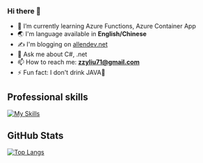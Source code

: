 ### Hi there 👋

- 🌱 I’m currently learning Azure Functions, Azure Container App
- 🌏 I'm language available in **English/Chinese**
- ✍ I'm blogging on [allendev.net](https://www.allendev.net/)
- 💬 Ask me about C#, .net
- 📫 How to reach me: **zzyliu71@gmail.com**
- ⚡ Fun fact: I don't drink JAVA🍵

## Professional skills

[![My Skills](https://skillicons.dev/icons?i=cs,dotnet,docker,github,rider,kafka,linux,redis,react,docker,java,spring,git,aws,js,html,css,was0m)](https://skillicons.dev)

## GitHub Stats

[![Top Langs](https://github-readme-stats.vercel.app/api/top-langs/?username=ALLENYL30)](https://github.com/anuraghazra/github-readme-stats)
